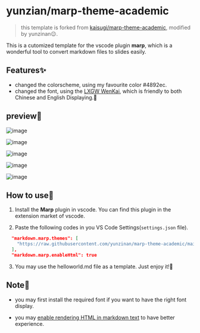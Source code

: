 # yunzian/marp-theme-academic

> this template is forked from  [kaisugi/marp-theme-academic](https://github.com/kaisugi/marp-theme-academic), modified by yunzinan😉.

This is a cutomized template for the vscode plugin **marp**, which is a wonderful tool to convert markdown files to slides easily. 

## Features✨

- changed the colorscheme, using my favourite color #4892ec.
- changed the font, using the [LXGW WenKai](https://github.com/lxgw/LxgwWenKai), which is friendly to both Chinese and English Displaying.🧐

## preview🎨

![image](https://user-images.githubusercontent.com/98319888/225852411-5a2389db-03a9-4e07-9b5e-1a2b2c3ee46e.png)

![image](https://user-images.githubusercontent.com/98319888/225852512-829ec28a-b375-49a6-a575-cd1d430bc2be.png)

![image](https://user-images.githubusercontent.com/98319888/225852579-a88aab2d-d4b1-4dc3-b286-50599ff954dc.png)

![image](https://user-images.githubusercontent.com/98319888/225852679-7c4663a2-d02d-459b-9baf-112fdab1ba48.png)

![image](https://user-images.githubusercontent.com/98319888/225857924-4e70eab8-df66-4e03-ad48-eaa36c7eddc7.png)


## How to use🎈

1. Install the **Marp** plugin in vscode. You can find this plugin in the extension market of vscode.

2. Paste the following codes in you VS Code Settings(`settings.json` file).

```json
  "markdown.marp.themes": [
    "https://raw.githubusercontent.com/yunzinan/marp-theme-academic/main/themes/academic.css"
  ],
  "markdown.marp.enableHtml": true
```

3. You may use the helloworld.md file as a template. Just enjoy it!🥰

## Note🔔

- you may first install the required font if you want to have the right font display.

- you may [enable rendering HTML in markdown text](https://github.com/marp-team/marp/discussions/349#discussioncomment-3618297) to have better experience.
